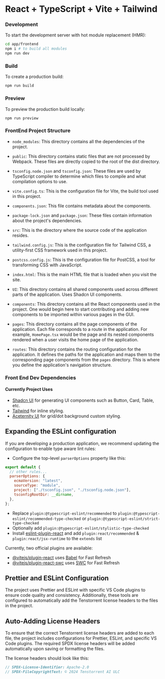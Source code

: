 # React + TypeScript + Vite + Tailwind

### Development

To start the development server with hot module replacement (HMR):

```bash
cd app/frontend
npm i # to build all modules
npm run dev
```

### Build

To create a production build:

```bash
npm run build
```

### Preview

To preview the production build locally:

```bash
npm run preview
```

### FrontEnd Project Structure

- `node_modules`: This directory contains all the dependencies of the project.

- `public`: This directory contains static files that are not processed by Webpack. These files are directly copied to the root of the dist directory.

- `tsconfig.node.json` and `tsconfig.json`: These files are used by TypeScript compiler to determine which files to compile and what compilation options to use.

- `vite.config.ts`: This is the configuration file for Vite, the build tool used in this project.

- `components.json`: This file contains metadata about the components.

- `package-lock.json` and `package.json`: These files contain information about the project's dependencies.

- `src`: This is the directory where the source code of the application resides.

- `tailwind.config.js`: This is the configuration file for Tailwind CSS, a utility-first CSS framework used in this project.

- `postcss.config.js`: This is the configuration file for PostCSS, a tool for transforming CSS with JavaScript.

- `index.html`: This is the main HTML file that is loaded when you visit the site.

- `UI`: This directory contains all shared components used across different parts of the application. Uses Shadcn UI components.

- `components`: This directory contains all the React components used in the project. One would begin here to start contributing and adding new components to be imported within various pages in the GUI.

- `pages`: This directory contains all the page components of the application. Each file corresponds to a route in the application. For example, `HomePage.tsx` would be the page and its nested components rendered when a user visits the home page of the application.

- `routes`: This directory contains the routing configuration for the application. It defines the paths for the application and maps them to the corresponding page components from the `pages` directory. This is where you define the application's navigation structure.

### Front End Dev Dependencies

#### Currently Project Uses

- [Shadcn UI](https://ui.shadcn.com/docs/components/navigation-menu) for generating UI components such as Button, Card, Table, etc.
- [Tailwind](https://tailwindcss.com/docs/guides/vite) for inline styling.
- [Aceternity UI](https://ui.aceternity.com/) for grid/dot background custom styling.

## Expanding the ESLint configuration

If you are developing a production application, we recommend updating the configuration to enable type aware lint rules:

- Configure the top-level `parserOptions` property like this:

```js
export default {
  // other rules...
  parserOptions: {
    ecmaVersion: "latest",
    sourceType: "module",
    project: ["./tsconfig.json", "./tsconfig.node.json"],
    tsconfigRootDir: __dirname,
  },
};
```

- Replace `plugin:@typescript-eslint/recommended` to `plugin:@typescript-eslint/recommended-type-checked` or `plugin:@typescript-eslint/strict-type-checked`
- Optionally add `plugin:@typescript-eslint/stylistic-type-checked`
- Install [eslint-plugin-react](https://github.com/jsx-eslint/eslint-plugin-react) and add `plugin:react/recommended` & `plugin:react/jsx-runtime` to the `extends` list

Currently, two official plugins are available:

- [@vitejs/plugin-react](https://github.com/vitejs/vite-plugin-react/blob/main/packages/plugin-react/README.md) uses [Babel](https://babeljs.io/) for Fast Refresh
- [@vitejs/plugin-react-swc](https://github.com/vitejs/vite-plugin-react-swc) uses [SWC](https://swc.rs/) for Fast Refresh

## Prettier and ESLint Configuration

The project uses Prettier and ESLint with specific VS Code plugins to ensure code quality and consistency. Additionally, these tools are configured to automatically add the Tenstorrent license headers to the files in the project.

## Auto-Adding License Headers

To ensure that the correct Tenstorrent license headers are added to each file, the project includes configurations for Prettier, ESLint, and specific VS Code plugins. The required SPDX license headers will be added automatically upon saving or formatting the files.

The license headers should look like this:

```js
// SPDX-License-Identifier: Apache-2.0
// SPDX-FileCopyrightText: © 2024 Tenstorrent AI ULC
```
